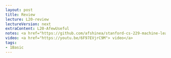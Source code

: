 ```yaml
---
layout: post
title: Review
lecture: L20-review
lectureVersion: next
extraContent: L20-AfewUseful  
notes: <a href="https://github.com/afshinea/stanford-cs-229-machine-learning/tree/master/en">[ML Cheatsheets]</a> 
video: <a href="https://youtu.be/6F97EVjrC9M"> video</a> 
tags:
- 1Basic
---
```

